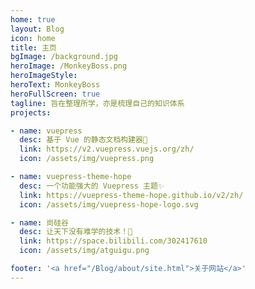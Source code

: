 ```yaml
---
home: true
layout: Blog
icon: home
title: 主页
bgImage: /background.jpg
heroImage: /MonkeyBoss.png
heroImageStyle:
heroText: MonkeyBoss
heroFullScreen: true
tagline: 旨在整理所学，亦是梳理自己的知识体系
projects:

- name: vuepress
  desc: 基于 Vue 的静态文档构建器🎉
  link: https://v2.vuepress.vuejs.org/zh/
  icon: /assets/img/vuepress.png

- name: vuepress-theme-hope
  desc: 一个功能强大的 Vuepress 主题✨
  link: https://vuepress-theme-hope.github.io/v2/zh/
  icon: /assets/img/vuepress-hope-logo.svg

- name: 尚硅谷
  desc: 让天下没有难学的技术！🎁
  link: https://space.bilibili.com/302417610
  icon: /assets/img/atguigu.png

footer: '<a href="/Blog/about/site.html">关于网站</a>'
---
```

